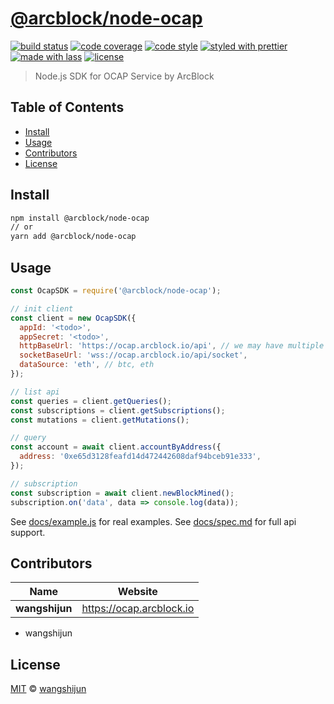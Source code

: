 # [**@arcblock/node-ocap**](https://github.com/arcblock/node-ocap)

[![build status](https://img.shields.io/travis/ArcBlock/arc-javascript-sdk.svg)](https://travis-ci.org/ArcBlock/arc-javascript-sdk)
[![code coverage](https://img.shields.io/codecov/c/github/ArcBlock/arc-javascript-sdk.svg)](https://codecov.io/gh/ArcBlock/arc-javascript-sdk)
[![code style](https://img.shields.io/badge/code_style-XO-5ed9c7.svg)](https://github.com/sindresorhus/xo)
[![styled with prettier](https://img.shields.io/badge/styled_with-prettier-ff69b4.svg)](https://github.com/prettier/prettier)
[![made with lass](https://img.shields.io/badge/made_with-lass-95CC28.svg)](https://lass.js.org)
[![license](https://img.shields.io/github/license/ArcBlock/arc-javascript-sdk.svg)](LICENSE)

> Node.js SDK for OCAP Service by ArcBlock


## Table of Contents

* [Install](#install)
* [Usage](#usage)
* [Contributors](#contributors)
* [License](#license)


## Install

```sh
npm install @arcblock/node-ocap
// or
yarn add @arcblock/node-ocap
```


## Usage

```js
const OcapSDK = require('@arcblock/node-ocap');

// init client
const client = new OcapSDK({
  appId: '<todo>',
  appSecret: '<todo>',
  httpBaseUrl: 'https://ocap.arcblock.io/api', // we may have multiple hosts in future
  socketBaseUrl: 'wss://ocap.arcblock.io/api/socket',
  dataSource: 'eth', // btc, eth
});

// list api
const queries = client.getQueries();
const subscriptions = client.getSubscriptions();
const mutations = client.getMutations();

// query
const account = await client.accountByAddress({
  address: '0xe65d3128feafd14d472442608daf94bceb91e333',
});

// subscription
const subscription = await client.newBlockMined();
subscription.on('data', data => console.log(data));
```

See [docs/example.js](./docs/example.js) for real examples.
See [docs/spec.md](./docs/spec.md) for full api support.


## Contributors

| Name           | Website                    |
| -------------- | -------------------------- |
| **wangshijun** | <https://ocap.arcblock.io> |

* wangshijun


## License

[MIT](LICENSE) © [wangshijun](https://ocap.arcblock.io)
